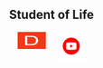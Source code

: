 <div align="center">
  <h2>Student of Life</h2>
  <div style="display: flex; justify-content: center; gap: 20px;">
    <a href="https://www.dotabuff.com/players/47357101" target="_blank">
      <img src="dotabuff.png" alt="Dotabuff Profile" width="50" height="30">
    </a>
    <a href="https://www.youtube.com/channel/UCF4PesxqAZPBKlcg3OcrWhQ" target="_blank">
      <img src="yt.png" alt="YouTube Channel" width="50" height="50">
    </a>
  </div>
</div>

